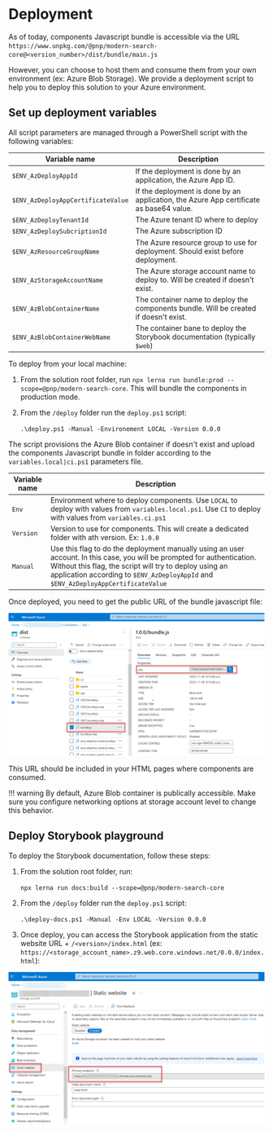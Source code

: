 # Deployment

As of today, components Javascript bundle is accessible via the URL `https://www.unpkg.com/@pnp/modern-search-core@<version_number>/dist/bundle/main.js`

However, you can choose to host them and consume them from your own environment (ex: Azure Blob Storage). We provide a deployment script to help you to deploy this solution to your Azure environment.

## Set up deployment variables

All script parameters are managed through a PowerShell script with the following variables:  

| Variable name                    	| Description                                                                  	|
|----------------------------------	|------------------------------------------------------------------------------	|
| `$ENV_AzDeployAppId`               	| If the deployment is done by an application, the Azure App ID.                	|
| `$ENV_AzDeployAppCertificateValue` 	| If the deployment is done by an application, the Azure App certificate as base64 value. 	|
| `$ENV_AzDeployTenantId`            	| The Azure tenant ID where to deploy                                          	|
| `$ENV_AzDeploySubcriptionId`       	| The Azure subscription ID                                                    	|
| `$ENV_AzResourceGroupName`         	| The Azure resource group to use for deployment. Should exist before deployment.
| `$ENV_AzStorageAccountName`        	| The Azure storage account name to deploy to. Will be created if doesn't exist.                                  	|
| `$ENV_AzBlobContainerName`         	| The container name to deploy the components bundle. Will be created if doesn't exist.                         	|
| `$ENV_AzBlobContainerWebName`      	| The container bane to deploy the Storybook documentation (typically `$web`)  	|

To deploy from your local machine:

1. From the solution root folder, run `npx lerna run bundle:prod --scope=@pnp/modern-search-core`. This will bundle the components in production mode.
1. From the `/deploy` folder run the `deploy.ps1` script:

    `.\deploy.ps1 -Manual -Environement LOCAL -Version 0.0.0`

The script provisions the Azure Blob container if doesn't exist and upload the components Javascript bundle in folder according to the `variables.local|ci.ps1` parameters file.

| Variable name 	| Description                                                                                                                                                                                                                                                               	|
|---------------	|---------------------------------------------------------------------------------------------------------------------------------------------------------------------------------------------------------------------------------------------------------------------------	|
| `Env`         	| Environment where to deploy components. Use `LOCAL` to deploy with values from `variables.local.ps1`. Use `CI` to deploy with values from `variables.ci.ps1`                                                                    	|
| `Version`     	| Version to use for components. This will create a dedicated folder with ath version. Ex: `1.0.0`                                                                                                                                                                          	|
| `Manual`      	| Use this flag to do the deployment manually using an user account. In this case, you will be prompted for authentication. Without this flag, the script will try to deploy using an application according to `$ENV_AzDeployAppId` and `$ENV_AzDeployAppCertificateValue` 	|

Once deployed, you need to get the public URL of the bundle javascript file:

![Azure Blob bundle URL](../../img/bundle_public_url.png)

This URL should be included in your HTML pages where components are consumed.

!!! warning
    By default, Azure Blob container is publically accessible. Make sure you configure networking options at storage account level to change this behavior.

## Deploy Storybook playground

To deploy the Storybook documentation, follow these steps:

1. From the solution root folder, run:
    
    `npx lerna run docs:build --scope=@pnp/modern-search-core`

1. From the `/deploy` folder run the `deploy.ps1` script:

    `.\deploy-docs.ps1 -Manual -Env LOCAL -Version 0.0.0`

1. Once deploy, you can access the Storybook application from the static website URL + `/<version>/index.html` (ex: `https://<storage_account_name>.z9.web.core.windows.net/0.0.0/index.html`):

!["Static website URL"](../../img/static_website_url.png)